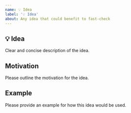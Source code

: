 ```yaml
---
name: 💡 Idea
label: '💡 Idea'
about: Any idea that could benefit to fast-check
---
```


## 💡 Idea

Clear and concise description of the idea.

## Motivation

Please outline the motivation for the idea.

## Example

Please provide an example for how this idea would be used.

